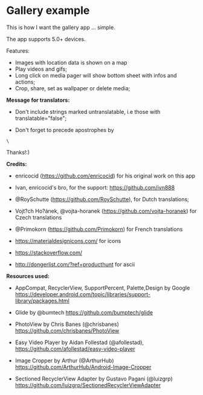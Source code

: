 # Gallery example
This is how I want the gallery app ... simple.


The app supports 5.0+ devices.

Features:

- Images with location data is shown on a map
- Play videos and gifs;
- Long click on media pager will show bottom sheet with infos and actions;
- Crop, share, set as wallpaper or delete media;

**Message for translators:**

- Don't include strings marked untranslatable, i.e those with translatable="false";

- Don't forget to precede apostrophes by 
```
\
```

Thanks!:)



**Credits:**

- enricocid (https://github.com/enricocid) for his original work on this app

- Ivan, enricocid's bro, for the support: https://github.com/ivn888

- @RoySchutte (https://github.com/RoySchutte), for Dutch translations;

- Vojt?ch Ho?ánek, @vojta-horanek (https://github.com/vojta-horanek) for Czech translations

- @Primokorn (https://github.com/Primokorn) for French translations

- https://materialdesignicons.com/ for icons

- https://stackoverflow.com/

- http://dongerlist.com/?ref=producthunt for ascii


**Resources used:**

- AppCompat, RecyclerView, SupportPercent, Palette,Design by Google 
https://developer.android.com/topic/libraries/support-library/packages.html

- Glide by @bumtech
https://github.com/bumptech/glide

- PhotoView by Chris Banes (@chrisbanes)
https://github.com/chrisbanes/PhotoView

- Easy Video Player by Aidan Follestad (@afollestad), https://github.com/afollestad/easy-video-player

- Image Cropper by Arthur (@ArthurHub)
https://github.com/ArthurHub/Android-Image-Cropper

- Sectioned RecyclerView Adapter by Gustavo Pagani (@luizgrp)
https://github.com/luizgrp/SectionedRecyclerViewAdapter

